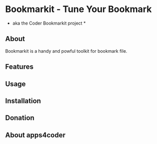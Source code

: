 # Bookmarkit - Tune Your Bookmark #
* aka the Coder Bookmarkit project *

About
-----
Bookmarkit is a handy and powful toolkit for bookmark file.

Features
--------


Usage
-----

Installation
------------


Donation
--------

About apps4coder
----------------